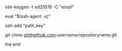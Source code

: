 ssh-keygen -t ed25519 -C "email"

eval "$(ssh-agent -s)"

ssh-add "path_key"

git clone git@github.com:username/repositoryname.git

the end